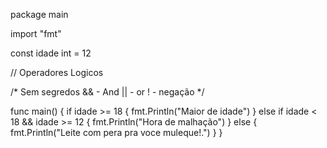 package main

import "fmt"

const idade int = 12

// Operadores Logicos

/* Sem segredos
&& - And
|| - or
! - negação
*/

func main() {
	if idade >= 18 {
		fmt.Println("Maior de idade")
	} else if idade < 18 && idade >= 12 {
		fmt.Println("Hora de malhação")
	} else {
		fmt.Println("Leite com pera pra voce muleque!.")
	}
}
